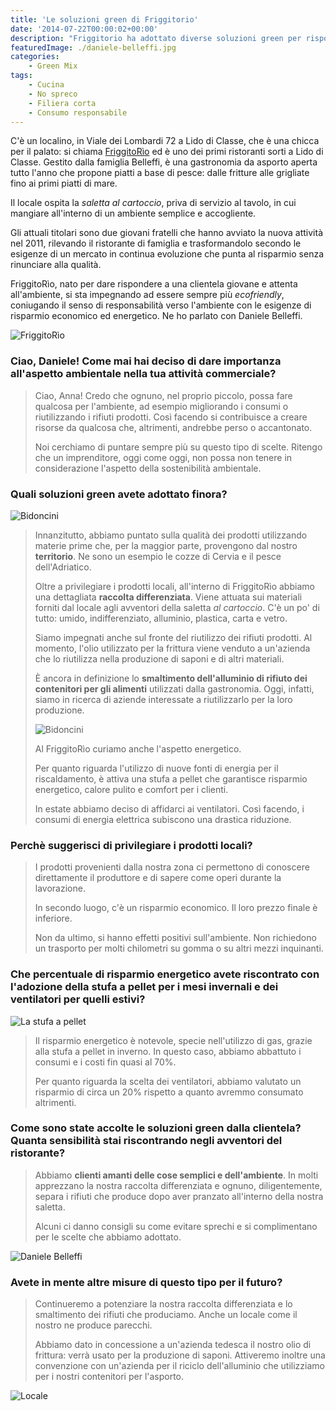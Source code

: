```yaml
---
title: 'Le soluzioni green di Friggitorio'
date: '2014-07-22T00:00:02+00:00'
description: "Friggitorio ha adottato diverse soluzioni green per rispondere a una clientela giovane e sempre più sensibile all'aspetto ambientale."
featuredImage: ./daniele-belleffi.jpg
categories:
    - Green Mix
tags:
    - Cucina
    - No spreco
    - Filiera corta
    - Consumo responsabile
---
```


C'è un localino, in Viale dei Lombardi 72 a Lido di Classe, che è una chicca per il palato: si chiama [FriggitoRìo](http://www.friggitorio.com/Friggitorio/Friggitorio_LIDO_DI_CLASSE.html) ed è uno dei primi ristoranti sorti a Lido di Classe.
Gestito dalla famiglia Belleffi, è una gastronomia da asporto aperta tutto l'anno che propone piatti a base di pesce: dalle fritture alle grigliate fino ai primi piatti di mare.

Il locale ospita la _saletta al cartoccio_, priva di servizio al tavolo, in cui mangiare all'interno di un ambiente semplice e accogliente.

Gli attuali titolari sono due giovani fratelli che hanno avviato la nuova attività nel 2011, rilevando il ristorante di famiglia e trasformandolo secondo le esigenze di un mercato in continua evoluzione che punta al risparmio senza rinunciare alla qualità.

FriggitoRìo, nato per dare rispondere a una clientela giovane e attenta all'ambiente, si sta impegnando ad essere sempre più _ecofriendly_, coniugando il senso di responsabilità verso l'ambiente con le esigenze di risparmio economico ed energetico.
Ne ho parlato con Daniele Belleffi.

![FriggitoRìo](./logo.jpg)

### Ciao, Daniele! Come mai hai deciso di dare importanza all'aspetto ambientale nella tua attività commerciale?

> Ciao, Anna! Credo che ognuno, nel proprio piccolo, possa fare qualcosa per l'ambiente, ad esempio migliorando i consumi o riutilizzando i rifiuti prodotti. Così facendo si contribuisce a creare risorse da qualcosa che, altrimenti, andrebbe perso o accantonato.
>
> Noi cerchiamo di puntare sempre più su questo tipo di scelte. Ritengo che un imprenditore, oggi come oggi, non possa non tenere in considerazione l'aspetto della sostenibilità ambientale.

### Quali soluzioni green avete adottato finora?

![Bidoncini](./bidoncini-1.jpg)

> Innanzitutto, abbiamo puntato sulla qualità dei prodotti utilizzando materie prime che, per la maggior parte, provengono dal nostro **territorio**. Ne sono un esempio le cozze di Cervia e il pesce dell'Adriatico.
>
> Oltre a privilegiare i prodotti locali, all'interno di FriggitoRìo abbiamo una dettagliata **raccolta differenziata**. Viene attuata sui materiali forniti dal locale agli avventori della saletta _al cartoccio_. C'è un po' di tutto: umido, indifferenziato, alluminio, plastica, carta e vetro.
>
> Siamo impegnati anche sul fronte del riutilizzo dei rifiuti prodotti. Al momento, l'olio utilizzato per la frittura viene venduto a un'azienda che lo riutilizza nella produzione di saponi e di altri materiali.
>
> È ancora in definizione lo **smaltimento dell'alluminio di rifiuto dei contenitori per gli alimenti** utilizzati dalla gastronomia. Oggi, infatti, siamo in ricerca di aziende interessate a riutilizzarlo per la loro produzione.
>
> ![Bidoncini](./bidoncini-2.jpg)
>
> Al FriggitoRìo curiamo anche l'aspetto energetico.
>
> Per quanto riguarda l'utilizzo di nuove fonti di energia per il riscaldamento, è attiva una stufa a pellet che garantisce risparmio energetico, calore pulito e comfort per i clienti.
>
> In estate abbiamo deciso di affidarci ai ventilatori. Così facendo, i consumi di energia elettrica subiscono una drastica riduzione.

### Perchè suggerisci di privilegiare i prodotti locali?

> I prodotti provenienti dalla nostra zona ci permettono di conoscere direttamente il produttore e di sapere come operi durante la lavorazione.
>
> In secondo luogo, c'è un risparmio economico. Il loro prezzo finale è inferiore.
>
> Non da ultimo, si hanno effetti positivi sull'ambiente. Non richiedono un trasporto per molti chilometri su gomma o su altri mezzi inquinanti.

### Che percentuale di risparmio energetico avete riscontrato con l'adozione della stufa a pellet per i mesi invernali e dei ventilatori per quelli estivi?

![La stufa a pellet](./stufa.jpg)

> Il risparmio energetico è notevole, specie nell'utilizzo di gas, grazie alla stufa a pellet in inverno. In questo caso, abbiamo abbattuto i consumi e i costi fin quasi al 70%.
>
> Per quanto riguarda la scelta dei ventilatori, abbiamo valutato un risparmio di circa un 20% rispetto a quanto avremmo consumato altrimenti.

### Come sono state accolte le soluzioni green dalla clientela? Quanta sensibilità stai riscontrando negli avventori del ristorante?

> Abbiamo **clienti amanti delle cose semplici e dell'ambiente**. In molti apprezzano la nostra raccolta differenziata e ognuno, diligentemente, separa i rifiuti che produce dopo aver pranzato all'interno della nostra saletta.
>
> Alcuni ci danno consigli su come evitare sprechi e si complimentano per le scelte che abbiamo adottato.

![Daniele Belleffi](./dan.jpg)

### Avete in mente altre misure di questo tipo per il futuro?

> Continueremo a potenziare la nostra raccolta differenziata e lo smaltimento dei rifiuti che produciamo. Anche un locale come il nostro ne produce parecchi.
>
> Abbiamo dato in concessione a un'azienda tedesca il nostro olio di frittura: verrà usato per la produzione di saponi. Attiveremo inoltre una convenzione con un'azienda per il riciclo dell'alluminio che utilizziamo per i nostri contenitori per l'asporto.

![Locale](./locale.jpg)
